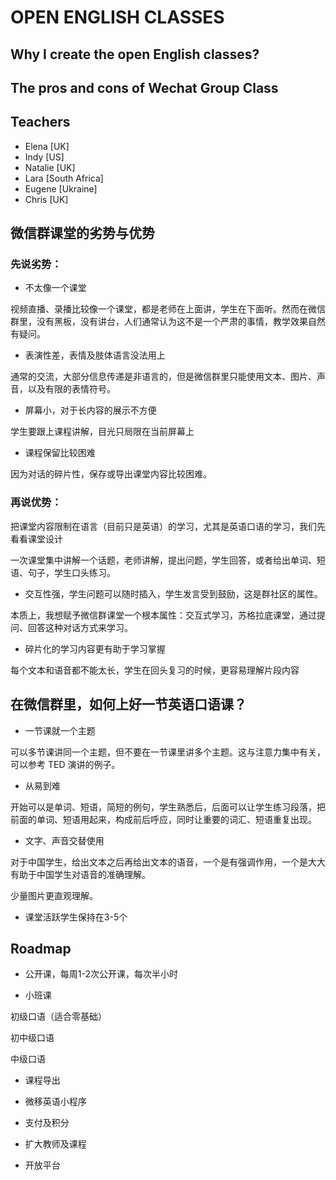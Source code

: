# OPEN ENGLISH CLASSES


## Why I create the open English classes?



## The pros and cons of Wechat Group Class



## Teachers

- Elena [UK]
- Indy [US]
- Natalie [UK]
- Lara [South Africa]
- Eugene [Ukraine]
- Chris [UK]




## 微信群课堂的劣势与优势

### 先说劣势：

- 不太像一个课堂

视频直播、录播比较像一个课堂，都是老师在上面讲，学生在下面听。然而在微信群里，没有黑板，没有讲台，人们通常认为这不是一个严肃的事情，教学效果自然有疑问。

- 表演性差，表情及肢体语言没法用上

通常的交流，大部分信息传递是非语言的，但是微信群里只能使用文本、图片、声音，以及有限的表情符号。

- 屏幕小，对于长内容的展示不方便

学生要跟上课程讲解，目光只局限在当前屏幕上

- 课程保留比较困难

因为对话的碎片性，保存或导出课堂内容比较困难。


### 再说优势：

把课堂内容限制在语言（目前只是英语）的学习，尤其是英语口语的学习，我们先看看课堂设计

一次课堂集中讲解一个话题，老师讲解，提出问题，学生回答，或者给出单词、短语、句子，学生口头练习。

- 交互性强，学生问题可以随时插入，学生发言受到鼓励，这是群社区的属性。

本质上，我想赋予微信群课堂一个根本属性：交互式学习，苏格拉底课堂，通过提问、回答这种对话方式来学习。

- 碎片化的学习内容更有助于学习掌握

每个文本和语音都不能太长，学生在回头复习的时候，更容易理解片段内容


## 在微信群里，如何上好一节英语口语课？

- 一节课就一个主题

可以多节课讲同一个主题，但不要在一节课里讲多个主题。这与注意力集中有关，可以参考 TED 演讲的例子。

- 从易到难

开始可以是单词、短语，简短的例句，学生熟悉后，后面可以让学生练习段落，把前面的单词、短语用起来，构成前后呼应，同时让重要的词汇、短语重复出现。

- 文字、声音交替使用

对于中国学生，给出文本之后再给出文本的语音，一个是有强调作用，一个是大大有助于中国学生对语音的准确理解。

少量图片更直观理解。

- 课堂活跃学生保持在3-5个


## Roadmap

- 公开课，每周1-2次公开课，每次半小时

- 小班课

初级口语（适合零基础）

初中级口语

中级口语

- 课程导出

- 微移英语小程序

- 支付及积分

- 扩大教师及课程

- 开放平台












